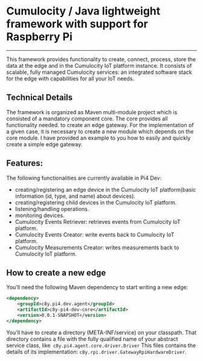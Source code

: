 # Cumulocity / Java lightweight framework with support for Raspberry Pi

------------

This framework provides functionality to create, connect, process, store the data at the edge and in the Cumulocity IoT platform instance. 
It consists of scalable, fully managed Cumulocity services: an integrated software stack for the edge with capabilities for all your IoT needs.

## Technical Details
The framework is organized as Maven multi-module project which is consisted of a mandatory component core. The core provides all functionality needed.
to create an edge gateway. For the implementation of a given case, it is necessary to create a new module which depends on the core module.
I have provided an example to you how to easily and quickly create a simple edge gateway.


## Features:
The following functionalities are currently available in Pi4 Dev:
- creating/registering an edge device in the Cumulocity IoT platform(basic information (id, type, and name) about devices).
- creating/registering child devices in the Cumulocity IoT platform.
- listening/handling operations.
- monitoring devices.
- Cumulocity Events Retriever: retrieves events from Cumulocity IoT platform.
- Cumulocity Events Creator: write events back to Cumulocity IoT platform.
- Cumulocity Measurements Creator: writes measurements back to Cumulocity IoT platform.

## How to create a new edge

You'll need the following Maven dependency to start writing a new edge:

```xml
<dependency>
	<groupId>c8y.pi4.dev.agent</groupId>
	<artifactId>c8y-pi4-dev-core</artifactId>
	<version>0.0.1-SNAPSHOT</version>
</dependency>
```

You'll have to create a directory (META-INF/service) on your classpath. That directory contains a file with the fully qualified name of your abstract service class, like` c8y.pi4.agent.core.driver.Driver`
This files contains the details of its implementation: `c8y.rpi.driver.GatewayRpiHardwareDriver`.
